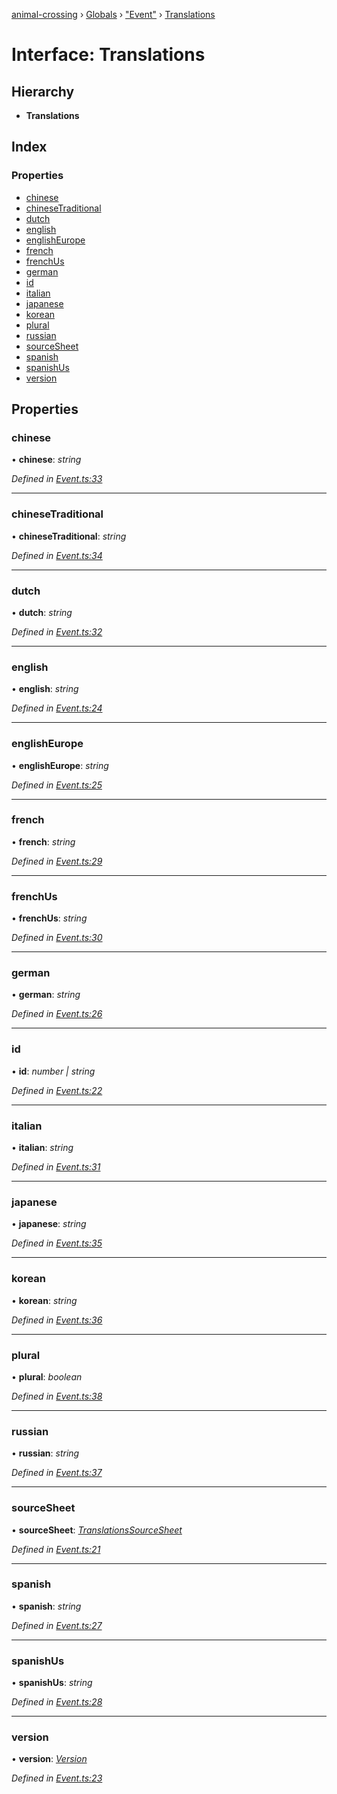 [animal-crossing](../README.md) › [Globals](../globals.md) › ["Event"](../modules/_event_.md) › [Translations](_event_.translations.md)

# Interface: Translations

## Hierarchy

* **Translations**

## Index

### Properties

* [chinese](_event_.translations.md#chinese)
* [chineseTraditional](_event_.translations.md#chinesetraditional)
* [dutch](_event_.translations.md#dutch)
* [english](_event_.translations.md#english)
* [englishEurope](_event_.translations.md#englisheurope)
* [french](_event_.translations.md#french)
* [frenchUs](_event_.translations.md#frenchus)
* [german](_event_.translations.md#german)
* [id](_event_.translations.md#id)
* [italian](_event_.translations.md#italian)
* [japanese](_event_.translations.md#japanese)
* [korean](_event_.translations.md#korean)
* [plural](_event_.translations.md#plural)
* [russian](_event_.translations.md#russian)
* [sourceSheet](_event_.translations.md#sourcesheet)
* [spanish](_event_.translations.md#spanish)
* [spanishUs](_event_.translations.md#spanishus)
* [version](_event_.translations.md#version)

## Properties

###  chinese

• **chinese**: *string*

*Defined in [Event.ts:33](https://github.com/Norviah/animal-crossing/blob/6476932/module/types/Event.ts#L33)*

___

###  chineseTraditional

• **chineseTraditional**: *string*

*Defined in [Event.ts:34](https://github.com/Norviah/animal-crossing/blob/6476932/module/types/Event.ts#L34)*

___

###  dutch

• **dutch**: *string*

*Defined in [Event.ts:32](https://github.com/Norviah/animal-crossing/blob/6476932/module/types/Event.ts#L32)*

___

###  english

• **english**: *string*

*Defined in [Event.ts:24](https://github.com/Norviah/animal-crossing/blob/6476932/module/types/Event.ts#L24)*

___

###  englishEurope

• **englishEurope**: *string*

*Defined in [Event.ts:25](https://github.com/Norviah/animal-crossing/blob/6476932/module/types/Event.ts#L25)*

___

###  french

• **french**: *string*

*Defined in [Event.ts:29](https://github.com/Norviah/animal-crossing/blob/6476932/module/types/Event.ts#L29)*

___

###  frenchUs

• **frenchUs**: *string*

*Defined in [Event.ts:30](https://github.com/Norviah/animal-crossing/blob/6476932/module/types/Event.ts#L30)*

___

###  german

• **german**: *string*

*Defined in [Event.ts:26](https://github.com/Norviah/animal-crossing/blob/6476932/module/types/Event.ts#L26)*

___

###  id

• **id**: *number | string*

*Defined in [Event.ts:22](https://github.com/Norviah/animal-crossing/blob/6476932/module/types/Event.ts#L22)*

___

###  italian

• **italian**: *string*

*Defined in [Event.ts:31](https://github.com/Norviah/animal-crossing/blob/6476932/module/types/Event.ts#L31)*

___

###  japanese

• **japanese**: *string*

*Defined in [Event.ts:35](https://github.com/Norviah/animal-crossing/blob/6476932/module/types/Event.ts#L35)*

___

###  korean

• **korean**: *string*

*Defined in [Event.ts:36](https://github.com/Norviah/animal-crossing/blob/6476932/module/types/Event.ts#L36)*

___

###  plural

• **plural**: *boolean*

*Defined in [Event.ts:38](https://github.com/Norviah/animal-crossing/blob/6476932/module/types/Event.ts#L38)*

___

###  russian

• **russian**: *string*

*Defined in [Event.ts:37](https://github.com/Norviah/animal-crossing/blob/6476932/module/types/Event.ts#L37)*

___

###  sourceSheet

• **sourceSheet**: *[TranslationsSourceSheet](../enums/_event_.translationssourcesheet.md)*

*Defined in [Event.ts:21](https://github.com/Norviah/animal-crossing/blob/6476932/module/types/Event.ts#L21)*

___

###  spanish

• **spanish**: *string*

*Defined in [Event.ts:27](https://github.com/Norviah/animal-crossing/blob/6476932/module/types/Event.ts#L27)*

___

###  spanishUs

• **spanishUs**: *string*

*Defined in [Event.ts:28](https://github.com/Norviah/animal-crossing/blob/6476932/module/types/Event.ts#L28)*

___

###  version

• **version**: *[Version](../enums/_event_.version.md)*

*Defined in [Event.ts:23](https://github.com/Norviah/animal-crossing/blob/6476932/module/types/Event.ts#L23)*
